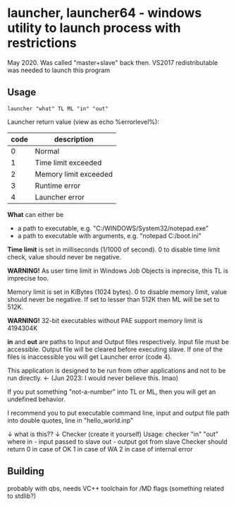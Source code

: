 # launcher, launcher64 - windows utility to launch process with restrictions

May 2020. Was called "master+slave" back then. VS2017 redistributable was needed to launch this program

## Usage

```
launcher "what" TL ML "in" "out"
```

Launcher return value (view as echo %errorlevel%):

|code|      description      |
|----|-----------------------|
|  0 | Normal                |
|  1 | Time limit exceeded   |
|  2 | Memory limit exceeded |
|  3 | Runtime error         |
|  4 | Launcher error        |

__What__ can either be
- a path to executable, e.g. "C:/WINDOWS/System32/notepad.exe"
- a path to executable with arguments, e.g. "notepad C:/boot.ini"

__Time limit__ is set in milliseconds (1/1000 of second). 0 to disable time limit check, value should never be negative.

**WARNING!** As user time limit in Windows Job Objects is inprecise, this TL is imprecise too.

Memory limit is set in KiBytes (1024 bytes). 0 to disable memory limit, value should never be negative. If set to lesser than 512K then ML will be set to 512K.

**WARNING!** 32-bit executables without PAE support memory limit is 4194304K

__in__ and __out__ are paths to Input and Output files respectively. Input file must be accessible. Output file will be cleared before executing slave. If one of the files is inaccessible you will get Launcher error (code 4).

This application is designed to be run from other applications and not to be run directly. ← (Jun 2023: I would never believe this. lmao)

If you put something "not-a-number" into TL or ML, then you will get an undefined behavior.

I recommend you to put executable command line, input and output file path into double quotes, line in "hello_world.inp"


↓ what is this?? ↓
Checker (create it yourself)
Usage: checker "in" "out"
where
  in - input passed to slave
  out - output got from slave
Checker should return
  0 in case of OK
  1 in case of WA
  2 in case of internal error


## Building

probably with qbs, needs VC++ toolchain for /MD flags (something related to stdlib?)
